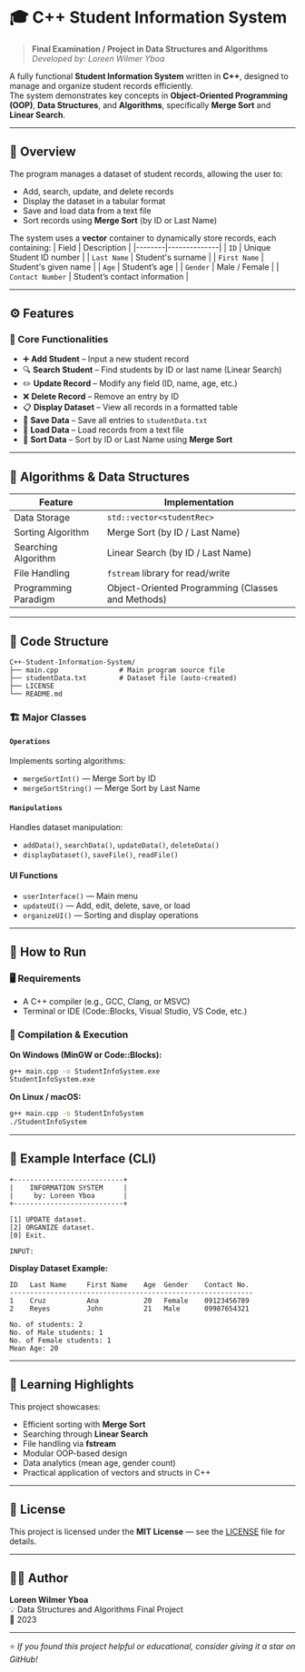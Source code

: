 # 🎓 C++ Student Information System

> **Final Examination / Project in Data Structures and Algorithms**  
> *Developed by: Loreen Wilmer Yboa*

A fully functional **Student Information System** written in **C++**, designed to manage and organize student records efficiently.  
The system demonstrates key concepts in **Object-Oriented Programming (OOP)**, **Data Structures**, and **Algorithms**, specifically **Merge Sort** and **Linear Search**.

---

## 📘 Overview

The program manages a dataset of student records, allowing the user to:
- Add, search, update, and delete records  
- Display the dataset in a tabular format  
- Save and load data from a text file  
- Sort records using **Merge Sort** (by ID or Last Name)

The system uses a **vector** container to dynamically store records, each containing:
| Field | Description |
|--------|--------------|
| `ID` | Unique Student ID number |
| `Last Name` | Student's surname |
| `First Name` | Student's given name |
| `Age` | Student’s age |
| `Gender` | Male / Female |
| `Contact Number` | Student’s contact information |

---

## ⚙️ Features

### 🧭 Core Functionalities
- ➕ **Add Student** – Input a new student record  
- 🔍 **Search Student** – Find students by ID or last name (Linear Search)  
- ✏️ **Update Record** – Modify any field (ID, name, age, etc.)  
- ❌ **Delete Record** – Remove an entry by ID  
- 📋 **Display Dataset** – View all records in a formatted table  
- 💾 **Save Data** – Save all entries to `studentData.txt`  
- 📂 **Load Data** – Load records from a text file  
- 🔄 **Sort Data** – Sort by ID or Last Name using **Merge Sort**  

---

## 🧮 Algorithms & Data Structures

| Feature | Implementation |
|----------|----------------|
| Data Storage | `std::vector<studentRec>` |
| Sorting Algorithm | Merge Sort (by ID / Last Name) |
| Searching Algorithm | Linear Search (by ID / Last Name) |
| File Handling | `fstream` library for read/write |
| Programming Paradigm | Object-Oriented Programming (Classes and Methods) |

---

## 🧱 Code Structure

```
C++-Student-Information-System/
├── main.cpp               # Main program source file
├── studentData.txt        # Dataset file (auto-created)
├── LICENSE
└── README.md
```

### 🏗️ Major Classes

#### **`Operations`**
Implements sorting algorithms:
- `mergeSortInt()` — Merge Sort by ID  
- `mergeSortString()` — Merge Sort by Last Name  

#### **`Manipulations`**
Handles dataset manipulation:
- `addData()`, `searchData()`, `updateData()`, `deleteData()`  
- `displayDataset()`, `saveFile()`, `readFile()`  

#### **UI Functions**
- `userInterface()` — Main menu  
- `updateUI()` — Add, edit, delete, save, or load  
- `organizeUI()` — Sorting and display operations  

---

## 🚀 How to Run

### 🖥️ Requirements
- A C++ compiler (e.g., GCC, Clang, or MSVC)
- Terminal or IDE (Code::Blocks, Visual Studio, VS Code, etc.)

### 🧩 Compilation & Execution

**On Windows (MinGW or Code::Blocks):**
```bash
g++ main.cpp -o StudentInfoSystem.exe
StudentInfoSystem.exe
```

**On Linux / macOS:**
```bash
g++ main.cpp -o StudentInfoSystem
./StudentInfoSystem
```

---

## 📸 Example Interface (CLI)

```
+---------------------------+
|    INFORMATION SYSTEM     |
|     by: Loreen Yboa       |
+---------------------------+

[1] UPDATE dataset.
[2] ORGANIZE dataset.
[0] Exit.

INPUT:
```

**Display Dataset Example:**
```
ID   Last Name     First Name    Age  Gender    Contact No.
------------------------------------------------------------
1    Cruz          Ana           20   Female    09123456789
2    Reyes         John          21   Male      09987654321

No. of students: 2
No. of Male students: 1
No. of Female students: 1
Mean Age: 20
```

---

## 🧠 Learning Highlights

This project showcases:
- Efficient sorting with **Merge Sort**
- Searching through **Linear Search**
- File handling via **fstream**
- Modular OOP-based design
- Data analytics (mean age, gender count)
- Practical application of vectors and structs in C++

---

## 🧾 License

This project is licensed under the **MIT License** — see the [LICENSE](./LICENSE) file for details.

---

## 👩‍💻 Author

**Loreen Wilmer Yboa**  
💡 Data Structures and Algorithms Final Project  
📅 2023

---

⭐ *If you found this project helpful or educational, consider giving it a star on GitHub!*
